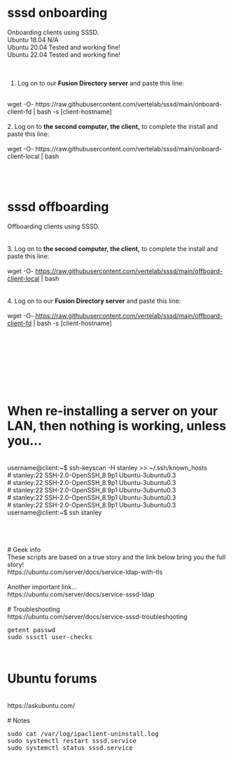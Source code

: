 # sssd onboarding
Onboarding clients using SSSD.<br>
Ubuntu 18.04 N/A <br>
Ubuntu 20.04 Tested and working fine! <br>
Ubuntu 22.04 Tested and working fine! <br>
<br>
<br>

1. Log on to our <b>Fusion Directory server</b> and paste this line:<br>
<br>
wget -O- https://raw.githubusercontent.com/vertelab/sssd/main/onboard-client-fd | bash -s [client-hostname]
<br>
<br>
2. Log on to <b>the second computer, the client,</b> to complete the install and paste this line:<br>
<br>
wget -O- https://raw.githubusercontent.com/vertelab/sssd/main/onboard-client-local | bash
<br>
<br>
<br>
<br>

# sssd offboarding

Offboarding clients using SSSD.<br>
<br>
<br>
3. Log on to <b>the second computer, the client,</b> to complete the install and paste this line:<br>
<br>
wget -O- https://raw.githubusercontent.com/vertelab/sssd/main/offboard-client-local | bash
<br>
<br>
<br>
4. Log on to our <b>Fusion Directory server</b> and paste this line:<br>
<br>
wget -O- https://raw.githubusercontent.com/vertelab/sssd/main/offboard-client-fd | bash -s [client-hostname]
<br>
<br>
<br>
<br>
<br>
<br>
<br>
<br>
<br>
# When re-installing a server on your LAN, then nothing is working, unless you...
<br>
username@client:~$ ssh-keyscan -H stanley >> ~/.ssh/known_hosts<br>
# stanley:22 SSH-2.0-OpenSSH_8.9p1 Ubuntu-3ubuntu0.3<br>
# stanley:22 SSH-2.0-OpenSSH_8.9p1 Ubuntu-3ubuntu0.3<br>
# stanley:22 SSH-2.0-OpenSSH_8.9p1 Ubuntu-3ubuntu0.3<br>
# stanley:22 SSH-2.0-OpenSSH_8.9p1 Ubuntu-3ubuntu0.3<br>
# stanley:22 SSH-2.0-OpenSSH_8.9p1 Ubuntu-3ubuntu0.3<br>
username@client:~$ ssh stanley<br>
<br>
<br>
<br>
<br>
# Geek info
<br>
These scripts are based on a true story and the link below bring you the full story!
<br>
https://ubuntu.com/server/docs/service-ldap-with-tls
<br>
<br>
Another important link... <br>
https://ubuntu.com/server/docs/service-sssd-ldap
<br>
<br>
# Troubleshooting
<br>
https://ubuntu.com/server/docs/service-sssd-troubleshooting
<br>
<pre>
getent passwd <userid>
sudo sssctl user-checks <userid>
</pre>
 <br>

# Ubuntu forums
<br>
https://askubuntu.com/
<br>
<br>
# Notes
<pre>
sudo cat /var/log/ipaclient-uninstall.log
sudo systemctl restart sssd.service
sudo systemctl status sssd.service
</pre>

